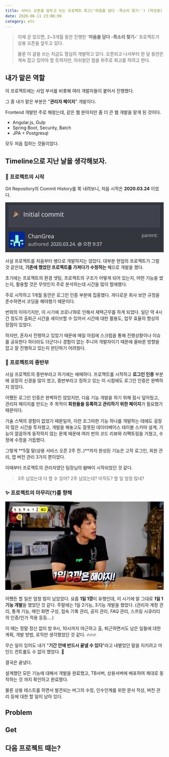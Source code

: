 ```yaml
---
title: 서비스 오픈을 앞두고 쓰는 프로젝트 회고('마음을 담다 -목소리 찾기-') (작성중)
date: 2020-06-11 23:06:99
category: etc
---
```


> 이제 곧 있으면, 2~3개월 동안 진행한 '**마음을 담다 -목소리 찾기-**' 프로젝트가 상용 오픈을 앞두고 있다.
>
> 물론 이 글을 쓰는 지금도 열심히 개발하고 있다. 오픈되고 나서부터 한 달 동안은 계속 잡고 있어야 할 듯하지만, 아쉬웠던 점을 위주로 회고를 하려고 한다.

## 내가 맡은 역할

 이 프로젝트에는 사업 부서를 비롯해 여러 개발자들이 붙어서 진행했다.

그 중 내가 맡은 부분은 "**관리자 페이지**" 개발이다.

Frontend 개발만 주로 해왔는데, 같은 웹 분야지만 좀 더 큰 웹 개발을 맡게 된 것이다.

- Angular.js, Gulp
- Spring Boot, Security, Batch
- JPA + Postgresql

모두 처음 접하는 것들이었다. 



## Timeline으로 지난 날을 생각해보자.

### :tada: 프로젝트의 시작

Git Repository의 Commit History를 쭉 내려보니, 처음 시작은 **2020.03.24** 이었다.

<img src="./img/etc-review-initial-commit.png"/>

<br />

사실 프로젝트를 처음부터 쌩으로 개발하지는 않았다. 대부분 현업의 프로젝트가 그럴 것 같은데, **기존에 했었던 프로젝트를 가져다가 수정하는 식**으로 개발을 했다.

초기에는 프로젝트의 환경 셋팅, 프로젝트의 구조가 어떻게 되어 있는지, 어떤 기능을 썼는지, 활용할 것은 무엇인지 주로 분석하는데 시간을 많이 할애했다.

주로 시작하고 1개월 동안은 로그인 인증 부분에 집중했다. 까다로운 회사 보안 규정을 준수하면서 코딩을 해야했기 때문이다. 

번외의 이야기지만, 이 시기에 코로나19로 인해서 재택근무를 하게 되었다. 일단 약 4시간 정도의 출퇴근 시간을 세이브할 수 있어서 시간에 대한 활용도, 업무 효율의 향상의 장점이 있었다.

하지만, 혼자서 진행하고 있었기 때문에 매일 아침에 스크럼을 통해 진행상황이나 이슈를 공유한다 하더라도 더군다나 경험이 없는 주니어 개발자이기 때문에 올바른 방향을 잡고 잘 진행하고 있는지 판단하기 어려웠다.



### :construction: 프로젝트의 중반부

사실 프로젝트의 중반부라고 하기에는 애매하다. 프로젝트를 시작하고 **로그인 인증** 부분에 굉장히 신경을 많이 썼고, 중반부라고 칭하고 있는 이 시점에도 로그인 인증은 완벽하지 않았다.

어쨌든 로그인 인증은 완벽하진 않았지만, 다음 기능 개발을 하기 위해 잠시 덮어뒀고, 관리자 페이지를 만드는 주 목적이 **회원들을 등록하고 관리하기 위한 페이지**가 필요했기 때문이다.

기술 스택의 경험이 없었기 때문일까, 이런 조그마한 기능 하나를 개발하는 데에도 굉장히 많은 시간을 투자했고, 개발을 해놓고도 잘못된 데이터베이스 테이블 스키마 설계, 기능이 깔끔하게 동작하지 않는 문제 때문에 여러 번의 코드 리뷰와 리팩토링을 거쳤고, 수정에 수정을 거듭했다.

그렇게 **5월 말(상용 서비스 오픈 2주 전..)**까지 완성된 기능은 고작 로그인, 회원 관리, 앱 버전 관리 3가지 뿐이었다.

이때부터 프로젝트의 관리자였던 팀장님의 ~~압박~~이 시작되었던 것 같다.

> 3주 남았는데 다 할 수 있어? 2주 남았는데? 아직도? 할 일 엄청 많네?



### :sparkles: 프로젝트의 마무리(?)를 향해

<img src="./img/ggang.jpeg" />

 어쨌든 할 일은 엄청 많이 남았었다. 요즘 **1일 1깡**이 유행인데, 이 시기에 말 그대로 **1일 1기능 개발**을 했었던 것 같다. 주말에는 1일 2기능, 3기능 개발을 했었다. (관리자 계정 관리, 통계 기능, 메인 화면 구성, 접속 기록 관리, 공지 관리, FAQ 관리, 스프링 시큐리티의 인증/인가 적용 등등....)

이 때는 정말 정신 없이 밤 9시, 10시까지 야근하고 출, 퇴근하면서도 남은 일들에 대한 계획, 개발 방법, 로직만 생각했었던 것 같다. :fire::fire::fire:

무슨 일이 있어도 내가 "**기간 안에 반드시 끝낼 수 있다**"라고 내뱉었던 말을 지키려고 마인드 컨트롤도 수 없이 했었다. :muscle:

결국은 끝냈다.

설계했던 모든 기능에 대해서 개발을 완료했고, TB서버, 상용서버에 배포하여 제대로 동작하는 것 까지 확인하고 완료했다.

물론 상용 테스트를 하면서 발견되는 버그의 수정, 인수인계를 위한 문서 작성, 버전 관리 등에 대한 할 일이 남아 있다. 



## Problem



## Get



## 다음 프로젝트 때는?